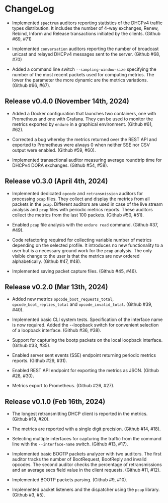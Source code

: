 # ChangeLog

* Implemented `spectrum` auditors reporting statistics of the DHCPv4
  traffic types distribution. It includes the number of 4-way exchanges,
  Renew, Rebind, Inform and Release transactions initiated by the
  clients.
  (Github #69, #71)

* Implemented `conversation` auditors reporting the number of broadcast
  unicast and relayed DHCPv4 messages sent to the server.
  (Github #68, #70)

* Added a command line switch `--sampling-window-size` specifying
  the number of the most recent packets used for computing metrics.
  The lower the parameter the more dynamic are the metrics
  variations.
  (Github #66, #67).

## Release v0.4.0 (November 14th, 2024)

* Added a Docker configuration that launches two containers, one
  with Prometheus and one with Grafana. They can be used to
  monitor the metrics exported by `endure` in a graphical
  environment.
  (Github #61, #62).

* Corrected a bug whereby the metrics returned over the REST API
  and exported to Prometheus were always 0 when neither SSE nor
  CSV output were enabled.
  (Github #59, #60).

* Implemented transactional auditor measuring average roundtrip
  time for DHCPv4 DORA exchanges.
  (Github #54, #58).

## Release v0.3.0 (April 4th, 2024)

* Implemented dedicated `opcode` and `retransmission` auditors
  for processing `pcap` files. They collect and display the
  metrics from all packets in the `pcap`. Different auditors
  are used in case of the live stream analysis and `pcap` files
  with periodic metrics reports. These auditors collect the metrics
  from the last 100 packets.
  (Github #50, #51).

* Enabled `pcap` file analysis with the `endure read` command.
  (Github #37, #49).

* Code refactoring required for collecting variable number of
  metrics depending on the selected profile. It introduces no
  new functionality to a user but is a necessary ground work
  for the `pcap` analysis. The only visible change to the user
  is that the metrics are now ordered alphabetically.
  (Github #47, #48).

* Implemented saving packet capture files.
  (Github #45, #46).

## Release v0.2.0 (Mar 13th, 2024)

* Added new metrics `opcode_boot_requests_total`,
  `opcode_boot_replies_total` and `opcode_invalid_total`.
  (Github #39, #40).

* Implemented basic CLI system tests. Specification of the
  interface name is now required. Added the --loopback switch
  for convenient selection of a loopback interface.
  (Github #36, #38).

* Support for capturing the bootp packets on the local loopback
  interface.
  (Github #33, #35).

* Enabled server sent events (SSE) endpoint returning periodic
  metrics reports.
  (Github #29, #31).

* Enabled REST API endpoint for exporting the metrics as JSON.
  (Github #28, #30).

* Metrics export to Prometheus.
  (Github #26, #27).

## Release v0.1.0 (Feb 16th, 2024)

* The longest retransmitting DHCP client is reported in the
  metrics.
  (Github #19, #20).

* The metrics are reported with a single digit precision.
  (Github #14, #18).

* Selecting multiple interfaces for capturing the traffic from
  the command line with the `--interface-name` switch.
  (Github #13, #17).

* Implemented basic BOOTP packets analyzer with two auditors.
  The first auditor tracks the number of BootRequest, BootReply
  and invalid opcodes. The second auditor checks the percentage
  of retransmissions and an average secs field value in the
  client requests.
  (Github #11, #12).

* Implemented BOOTP packets parsing.
  (Github #9, #10).

* Implemented packet listeners and the dispatcher using the
  `pcap` library.
  (Github #3, #5).

